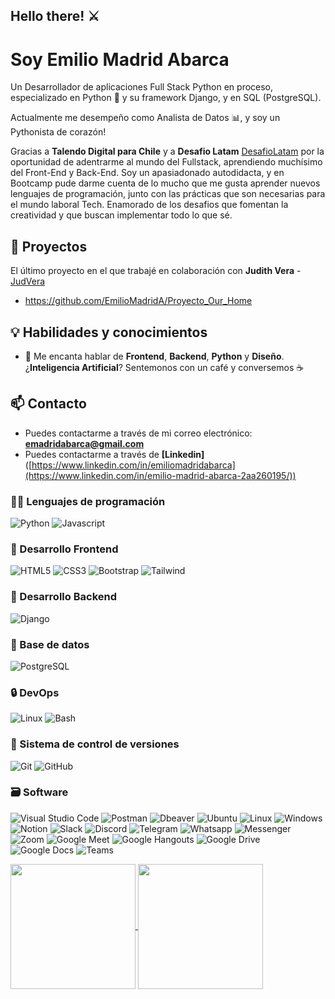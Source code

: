 ## Hello there! ⚔️

# Soy Emilio Madrid Abarca

Un Desarrollador de aplicaciones Full Stack Python en proceso, especializado en Python 🐍 y su framework Django, y en SQL (PostgreSQL).

Actualmente me desempeño como Analista de Datos 📊, y soy un Pythonista de corazón!

Gracias a **Talendo Digital para Chile** y a **Desafio Latam** [DesafioLatam](https://github.com/DesafioLatam) por la oportunidad de adentrarme al mundo del Fullstack, aprendiendo muchísimo del Front-End y Back-End.
Soy un apasiadonado autodidacta, y en Bootcamp pude darme cuenta de lo mucho que me gusta aprender nuevos lenguajes de programación, junto con las prácticas que son necesarias para el mundo laboral Tech.
Enamorado de los desafios que fomentan la creatividad y que buscan implementar todo lo que sé. 

## 💼 Proyectos

El último proyecto en el que trabajé en colaboración con **Judith Vera** - [JudVera](https://github.com/JudVera)
- https://github.com/EmilioMadridA/Proyecto_Our_Home

## 💡 Habilidades y conocimientos

- 💬 Me encanta hablar de **Frontend**, **Backend**, **Python** y **Diseño**. ¿**Inteligencia Artificial**? Sentemonos con un café y conversemos ☕

## 📫 Contacto

- Puedes contactarme a través de mi correo electrónico: **<emadridabarca@gmail.com>**
- Puedes contactarme a través de **[Linkedin]** ([https://www.linkedin.com/in/emiliomadridabarca](https://www.linkedin.com/in/emilio-madrid-abarca-2aa260195/))

### 🧑‍💻 Lenguajes de programación

![Python](https://img.shields.io/badge/Python-3776AB?style=for-the-badge&logo=python&logoColor=white) ![Javascript](https://img.shields.io/badge/Javascript-323330?style=for-the-badge&logo=javascript&logoColor=F7DF1E)

### 🎨 Desarrollo Frontend

![HTML5](https://img.shields.io/badge/HTML5-E34F26?style=for-the-badge&logo=html5&logoColor=white) ![CSS3](https://img.shields.io/badge/CSS3-1572B6?style=for-the-badge&logo=css3&logoColor=white) ![Bootstrap](https://img.shields.io/badge/Bootstrap-563D7C?style=for-the-badge&logo=bootstrap&logoColor=white) ![Tailwind](https://img.shields.io/badge/Tailwind%20CSS-38B2AC?style=for-the-badge&logo=tailwind-css&logoColor=white)

### 🔨 Desarrollo Backend

![Django](https://img.shields.io/badge/Django-092E20?style=for-the-badge&logo=django&logoColor=white) 

### 🔧 Base de datos

![PostgreSQL](https://img.shields.io/badge/PostgreSQL-316192?style=for-the-badge&logo=postgresql&logoColor=white)

### 🔒️ DevOps

![Linux](https://img.shields.io/badge/Linux-FCC624?style=for-the-badge&logo=linux&logoColor=black) ![Bash](https://img.shields.io/badge/Bash-121011?style=for-the-badge&logo=gnu-bash&logoColor=white)

### 📝 Sistema de control de versiones

![Git](https://img.shields.io/badge/git-%23F05033.svg?style=for-the-badge&logo=git&logoColor=white) ![GitHub](https://img.shields.io/badge/github-%23121011.svg?style=for-the-badge&logo=github&logoColor=white)

### 🗃️ Software

![Visual Studio Code](https://img.shields.io/badge/Visual%20Studio%20Code-007ACC?style=for-the-badge&logo=visual-studio-code&logoColor=white) ![Postman](https://img.shields.io/badge/Postman-FF6C37?style=for-the-badge&logo=postman&logoColor=white) ![Dbeaver](https://img.shields.io/badge/DBeaver-EE0000?style=for-the-badge&logo=dbeaver&logoColor=white) ![Ubuntu](https://img.shields.io/badge/Ubuntu-E95420?style=for-the-badge&logo=ubuntu&logoColor=white) ![Linux](https://img.shields.io/badge/Linux-FCC624?style=for-the-badge&logo=linux&logoColor=black) ![Windows](https://img.shields.io/badge/Windows-0078D6?style=for-the-badge&logo=windows&logoColor=white) ![Notion](https://img.shields.io/badge/Notion-000000?style=for-the-badge&logo=notion&logoColor=white) ![Slack](https://img.shields.io/badge/Slack-4A154B?style=for-the-badge&logo=slack&logoColor=white) ![Discord](https://img.shields.io/badge/Discord-7289DA?style=for-the-badge&logo=discord&logoColor=white) ![Telegram](https://img.shields.io/badge/Telegram-2CA5E0?style=for-the-badge&logo=telegram&logoColor=white) ![Whatsapp](https://img.shields.io/badge/Whatsapp-25D366?style=for-the-badge&logo=whatsapp&logoColor=white) ![Messenger](https://img.shields.io/badge/Messenger-00B2FF?style=for-the-badge&logo=messenger&logoColor=white) ![Zoom](https://img.shields.io/badge/Zoom-2D8CFF?style=for-the-badge&logo=zoom&logoColor=white) ![Google Meet](https://img.shields.io/badge/Google%20Meet-00BFA5?style=for-the-badge&logo=google-meet&logoColor=white) ![Google Hangouts](https://img.shields.io/badge/Google%20Hangouts-0F9D58?style=for-the-badge&logo=google-hangouts&logoColor=white) ![Google Drive](https://img.shields.io/badge/Google%20Drive-4285F4?style=for-the-badge&logo=google-drive&logoColor=white) ![Google Docs](https://img.shields.io/badge/Google%20Docs-4285F4?style=for-the-badge&logo=google-docs&logoColor=white) ![Teams](https://img.shields.io/badge/Microsoft%20Teams-6264A7?style=for-the-badge&logo=microsoft-teams&logoColor=white)

<a href="https://github.com/EmilioMadridA/github-readme-stats">
  <img height=200 align="center" src="https://github-readme-stats.vercel.app/api?username=EmilioMadridA&show_owner=true&hide=issues&theme=dark&show_icons=true"/>
</a>

<a href="https://github.com/EmilioMadridA/convoychat">
  <img height=200 align="center" src="https://github-readme-stats.vercel.app/api/top-langs?username=EmilioMadridA&layout=compact&langs_count=8&card_width=320" />
</a>
